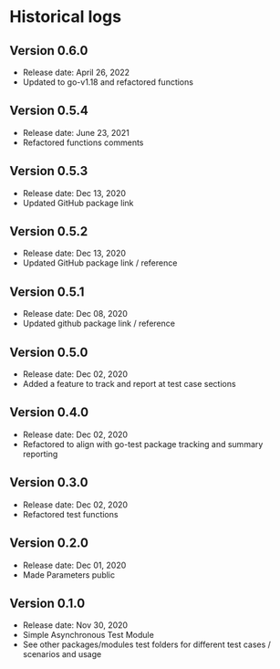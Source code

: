 # Historical logs

## Version 0.6.0

- Release date: April 26, 2022
- Updated to go-v1.18 and refactored functions

## Version 0.5.4

- Release date: June 23, 2021
- Refactored functions comments


## Version 0.5.3

- Release date: Dec 13, 2020
- Updated GitHub package link

## Version 0.5.2

- Release date: Dec 13, 2020
- Updated GitHub package link / reference

## Version 0.5.1

- Release date: Dec 08, 2020
- Updated github package link / reference

## Version 0.5.0

- Release date: Dec 02, 2020
- Added a feature to track and report at test case sections

## Version 0.4.0

- Release date: Dec 02, 2020
- Refactored to align with go-test package tracking and summary reporting

## Version 0.3.0

- Release date: Dec 02, 2020
- Refactored test functions

## Version 0.2.0

- Release date: Dec 01, 2020
- Made Parameters public

## Version 0.1.0

- Release date: Nov 30, 2020
- Simple Asynchronous Test Module 
- See other packages/modules test folders for different test cases / scenarios and usage
